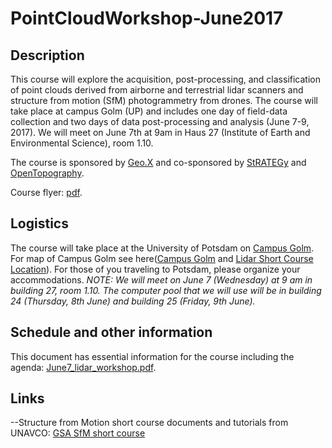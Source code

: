 # PointCloudWorkshop-June2017

## Description
This course will explore the acquisition, post-processing, and classification of point clouds derived from airborne and terrestrial lidar scanners and structure from motion (SfM) photogrammetry from drones. The course will take place at campus Golm (UP) and includes one day of field-data collection and two days of data post-processing and analysis (June 7-9, 2017).
We will meet on June 7th at 9am in Haus 27 (Institute of Earth and Environmental Science), room 1.10.

The course is sponsored by <a href="http://www.geo-x.net/koordinierungsplattform-geox/">Geo.X</a> and co-sponsored by <a href="http://www.irtg-strategy.de">StRATEGy</a> and <a href="http://www.opentopography.org/">OpenTopography</a>.

Course flyer: <a href ="https://drive.google.com/file/d/0B2YW8UjIIMEhSmpEOU1qZUpuZUE/view?usp=sharing">pdf</a>.

## Logistics
The course will take place at the University of Potsdam on <a href="https://www.google.de/maps/place/Karl-Liebknecht-Stra%C3%9Fe+24,+14476+Potsdam/">Campus Golm</a>. For map of Campus Golm see here(<a href="http://www.uni-potsdam.de/db/zeik-portal/gm/lageplan-up.php?komplex=2">Campus Golm</a> and <a href="http://bit.ly/2rdCkvg">Lidar Short Course Location</a>). For those of you traveling to Potsdam, please organize your accommodations. <i>NOTE: We will meet on June 7 (Wednesday) at 9 am in building 27, room 1.10. The computer pool that we will use will be in building 24 (Thursday, 8th June) and building 25 (Friday, 9th June).</i>

## Schedule and other information
This document has essential information for the course including the agenda: <a href="https://github.com/UP-RS-ESP/PointCloudWorkshop-June2017/blob/master/June7_lidar_workshop.pdf">June7_lidar_workshop.pdf</a>.

## Links
--Structure from Motion short course documents and tutorials from UNAVCO: <a href="http://kb.unavco.org/kb/article/2016-gsa-introduction-to-structure-from-motion-sfm-photogrammetry-for-earth-science-research-and-education-short-course-859.html">GSA SfM short course</a>



